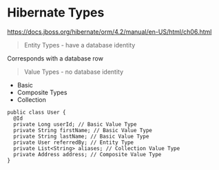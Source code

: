 # Hibernate Types

https://docs.jboss.org/hibernate/orm/4.2/manual/en-US/html/ch06.html

> Entity Types - have a database identity

Corresponds with a database row

> Value Types - no database identity

* Basic
* Composite Types
* Collection

```
public class User {
  @Id
  private Long userId; // Basic Value Type
  private String firstName; // Basic Value Type
  private String lastName; // Basic Value Type
  private User referredBy; // Entity Type
  private List<String> aliases; // Collection Value Type
  private Address address; // Composite Value Type
}
```
